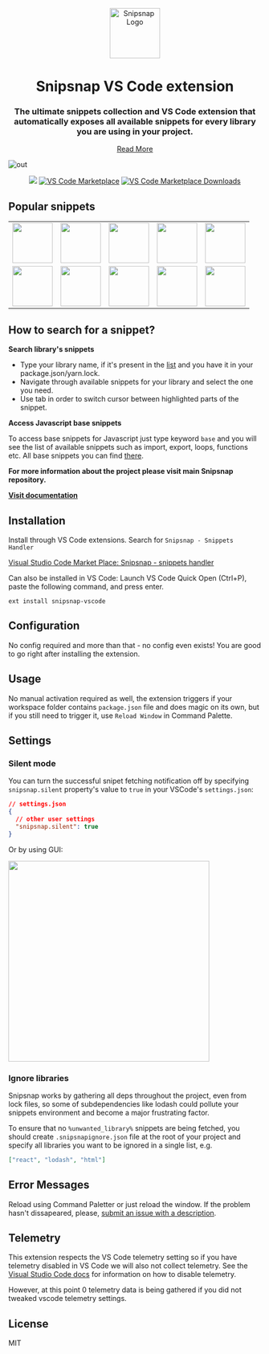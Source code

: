 <p align="center">
<img width="100" src="https://user-images.githubusercontent.com/2697570/85011968-9ac90c80-b162-11ea-9960-1429cb5f409f.png" alt="Snipsnap Logo"/></p>

<h1 align="center">Snipsnap VS Code extension</h1>
<h3 align="center">The ultimate snippets collection and VS Code extension that automatically exposes all available snippets for every library you are using in your project.</h3>
<p align="center"><a href="https://github.com/snipsnapdev/snipsnap">Read More</a></p>

![out](https://user-images.githubusercontent.com/2697570/73568644-23bc0180-4469-11ea-8b64-843c7a9a92d2.gif)

<p align="center">
  <a href="https://drone.pixelpoint.io/snipsnapdev/snipsnap-vscode"><img src="https://img.shields.io/drone/build/snipsnapdev/snipsnap-vscode?server=https%3A%2F%2Fdrone.pixelpoint.io" /></a>
  <a href="https://marketplace.visualstudio.com/items?itemName=snipsnapdev.snipsnap-vscode">
    <img alt="VS Code Marketplace" src="https://img.shields.io/visual-studio-marketplace/v/snipsnapdev.snipsnap-vscode"></a>
  <a href="https://marketplace.visualstudio.com/items?itemName=snipsnapdev.snipsnap-vscode">
    <img alt="VS Code Marketplace Downloads" src="https://img.shields.io/visual-studio-marketplace/d/snipsnapdev.snipsnap-vscode"></a>
</p>

<h2>Popular snippets</h2>
<table>
  <tbody>
   <tr>
  <td valign="middle" align="center">
<img width="80px" src="https://user-images.githubusercontent.com/2697570/85336537-0b638680-b4df-11ea-874a-a8373f7a1cc3.png" />
 </td>
 <td valign="middle" align="center">
<img width="80px" src="https://user-images.githubusercontent.com/2697570/82653674-db933b80-9c1f-11ea-9731-7b8e0d1ab05c.png" />
 </td>
 <td valign="middle" align="center"><img width="80px" src="https://user-images.githubusercontent.com/2697570/82653826-15644200-9c20-11ea-8fe8-b0db379c83a3.png"/>
 </td>
  <td valign="middle" align="center">
<img width="80px" src="https://user-images.githubusercontent.com/2697570/85336364-c63f5480-b4de-11ea-9014-e55eeb0eda93.png" />
 </td>
     <td valign="middle" align="center"><img width="80px" src="https://user-images.githubusercontent.com/2697570/82654143-90c5f380-9c20-11ea-9587-928a51c06839.png"/>
 </td>
 </tr><tr>
 </td>
     <td valign="middle" align="center"><img width="80px" src="https://user-images.githubusercontent.com/2697570/85003657-c8a85400-b156-11ea-938e-8577eea635a6.jpg"/>
 </td>
         <td valign="middle" align="center"><img width="80px" src="https://user-images.githubusercontent.com/2697570/82654470-147fe000-9c21-11ea-9975-a79b3721b8f6.png"/>
 </td>
             <td valign="middle" align="center"><img width="80px" src="https://user-images.githubusercontent.com/2697570/82654869-a2f46180-9c21-11ea-8034-71f63bcd8389.png"/>
 </td>
    <td valign="middle" align="center">
<img width="80px" src="https://user-images.githubusercontent.com/2697570/85336667-4960aa80-b4df-11ea-996b-b9db80756f34.png" />
 </td>
      <td valign="middle" align="center">
<img width="80px" src="https://user-images.githubusercontent.com/2697570/85395351-44880f00-b550-11ea-8815-744aa64ecac6.png" />
 </td>
 </tr>
    </tbody>
</table>

## How to search for a snippet?

**Search library's snippets**

- Type your library name, if it's present in the [list](https://github.com/snipsnapdev/snipsnap/tree/master/snippets/javascript) and you have it in your package.json/yarn.lock.
- Navigate through available snippets for your library and select the one you need.
- Use tab in order to switch cursor between highlighted parts of the snippet.

**Access Javascript base snippets**

To access base snippets for Javascript just type keyword `base` and you will see the list of available snippets such as import, export, loops, functions etc. All base snippets you can find [there](https://github.com/snipsnapdev/snipsnap/blob/master/snippets/javascript/base/base.json).

**For more information about the project please visit main Snipsnap repository.**

**[Visit documentation](https://github.com/snipsnapdev/snipsnap)**

## Installation

Install through VS Code extensions. Search for `Snipsnap - Snippets Handler`

[Visual Studio Code Market Place: Snipsnap - snippets handler](https://marketplace.visualstudio.com/items?itemName=snipsnapdev.snippsnap-vscode)

Can also be installed in VS Code: Launch VS Code Quick Open (Ctrl+P), paste the following command, and press enter.

```
ext install snipsnap-vscode
```

## Configuration

No config required and more than that - no config even exists! You are good to go right after installing the extension.

## Usage

No manual activation required as well, the extension triggers if your workspace folder contains `package.json` file and does magic on its own, but if you still need to trigger it, use `Reload Window` in Command Palette.

## Settings

### Silent mode

You can turn the successful snipet fetching notification off by specifying `snipsnap.silent` property's value to `true` in your VSCode's `settings.json`:

```json
// settings.json
{
  // other user settings
  "snipsnap.silent": true
}
```

Or by using GUI:

<img width="400" src="https://user-images.githubusercontent.com/2697570/85394822-73ea4c00-b54f-11ea-9167-cc078e1e85a7.png"/>

### Ignore libraries

Snipsnap works by gathering all deps throughout the project, even from lock files, so some of subdependencies like lodash could pollute your snippets environment and become a major frustrating factor.

To ensure that no `%unwanted_library%` snippets are being fetched, you should create `.snipsnapignore.json` file at the root of your project and specify all libraries you want to be ignored in a single list, e.g.

```json
["react", "lodash", "html"]
```

## Error Messages

Reload using Command Paletter or just reload the window. If the problem hasn't dissapeared, please, [submit an issue with a description](https://github.com/snipsnapdev/snipsnap-vscode/issues).

## Telemetry

This extension respects the VS Code telemetry setting so if you have telemetry disabled in VS Code we will also not collect telemetry. See the [Visual Studio Code docs](https://code.visualstudio.com/docs/getstarted/telemetry#_disable-telemetry-reporting) for information on how to disable telemetry.

However, at this point 0 telemetry data is being gathered if you did not tweaked vscode telemetry settings.

## License

MIT

